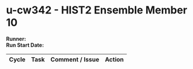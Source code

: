 # u-cw342 - HIST2 Ensemble Member 10

**Runner:**  
**Run Start Date:**

| Cycle | Task | Comment / Issue | Action |
| ---   | ---  | ---             | ---    |
